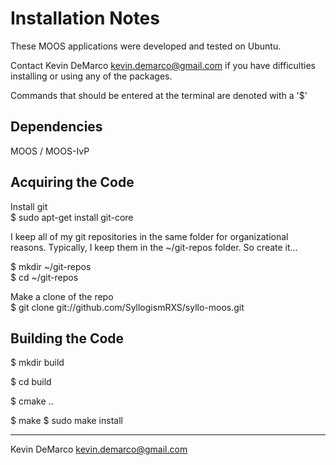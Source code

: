 Installation Notes
================================================================================
These MOOS applications were developed and tested on Ubuntu. 

Contact Kevin DeMarco <kevin.demarco@gmail.com> if you have difficulties 
installing or using any of the packages.

Commands that should be entered at the terminal are denoted with a '$'

Dependencies
------------
MOOS / MOOS-IvP

Acquiring the Code
------------------
Install git  
$ sudo apt-get install git-core

I keep all of my git repositories in the same folder for organizational 
reasons.  Typically, I keep them in the ~/git-repos folder.  So create it...

$ mkdir ~/git-repos  
$ cd ~/git-repos

Make a clone of the repo  
$ git clone git://github.com/SyllogismRXS/syllo-moos.git

Building the Code
-----------------

$ mkdir build

$ cd build 

$ cmake .. 

$ make 
$ sudo make install 

----------------------------------------
Kevin DeMarco <kevin.demarco@gmail.com>

